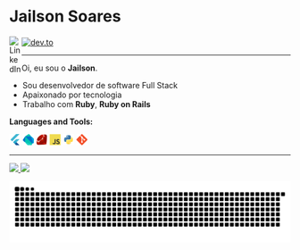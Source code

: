 <h1>Jailson Soares</h1>

<a href="https://linkedin.com/in/jailsonsoares/" target="_blank" >
  <img align="left" src="https://raw.githubusercontent.com/rahuldkjain/github-profile-readme-generator/master/src/images/icons/Social/linked-in-alt.svg" alt="LinkedIn" width="22px" />
</a>
<a href="https://dev.to/jailsonsf" target="_blank" >
   <img align="center" src="https://cdn.jsdelivr.net/npm/simple-icons@3.0.1/icons/dev-dot-to.svg" alt="dev.to" width="22px" />
</a>
</br>

----

Oi, eu sou o **Jailson**.
- Sou desenvolvedor de software Full Stack
- Apaixonado por tecnologia
- Trabalho com **Ruby**, **Ruby on Rails**

**Languages and Tools:**

<div>
   <a href="https://flutter.dev/" target="_blank"><img src="https://raw.githubusercontent.com/devicons/devicon/master/icons/flutter/flutter-original.svg" alt="flutter" height="20"/></a>
   <a href="https://dart.dev" target="_blank"><img src="https://raw.githubusercontent.com/devicons/devicon/master/icons/dart/dart-original.svg" alt="dart lang" height="20"/></a>
   <a href="https://www.ruby-lang.org/pt/" target="_blank"><img src="https://raw.githubusercontent.com/devicons/devicon/master/icons/ruby/ruby-original.svg" alt="ruby lang" height="20"/></a>
   <a href="https://developer.mozilla.org/en-US/docs/Web/JavaScript" target="_blank"><img src="https://raw.githubusercontent.com/devicons/devicon/master/icons/javascript/javascript-original.svg" alt="javascript" height="20"/></a>
   <a href="https://www.python.org" target="_blank"><img src="https://raw.githubusercontent.com/devicons/devicon/master/icons/python/python-original.svg" alt="python" height="20"/></a>
   <a href="https://git-scm.com/" target="_blank"><img src="https://raw.githubusercontent.com/devicons/devicon/master/icons/git/git-original.svg" alt="git" height="20"/></a>
</div>

----

<div>
  <a href='https://github.com/anuraghazra/github-readme-stats'>
  <img
     height="180rem"
     src='https://github-readme-stats.vercel.app/api?username=jailsonsf&show_icons=true&count_private=true&include_all_commits=true'
  />
  <img
     height="180rem"
     src='https://github-readme-stats.vercel.app/api/top-langs/?username=jailsonsf&layout=compact&langs_count=16'
   />
</div>

![Snake animation](https://github.com/jailsonsf/jailsonsf/blob/output/github-contribution-grid-snake.svg)
